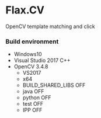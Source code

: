 # Flax.CV
OpenCV template matching and click

### Build environment
- Windows10
- Visual Studio 2017 C++
- OpenCV 3.4.8
  - VS2017
  - x64
  - BUILD_SHARED_LIBS OFF
  - java OFF
  - python OFF
  - test OFF
  - IPP OFF

